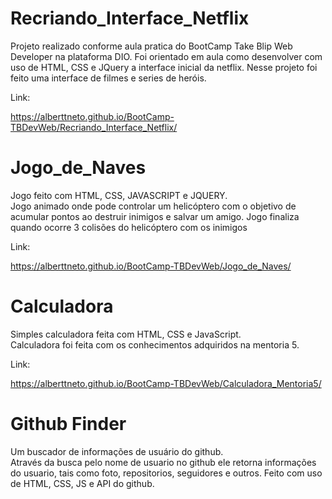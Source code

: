 # Recriando_Interface_Netflix 
Projeto realizado conforme aula pratica do BootCamp Take Blip Web Developer na plataforma DIO. 
Foi orientado em aula como desenvolver com uso de HTML, CSS e JQuery a interface inicial da netflix. 
Nesse projeto foi feito uma interface de filmes e series de heróis.

Link:

https://alberttneto.github.io/BootCamp-TBDevWeb/Recriando_Interface_Netflix/

# Jogo_de_Naves
Jogo feito com HTML, CSS, JAVASCRIPT e JQUERY.   
Jogo animado onde pode controlar um helicóptero com o objetivo de 
acumular pontos ao destruir inimigos e salvar um amigo. Jogo finaliza 
quando ocorre 3 colisões do helicóptero com os inimigos

Link:

https://alberttneto.github.io/BootCamp-TBDevWeb/Jogo_de_Naves/

# Calculadora
Simples calculadora feita com HTML, CSS e JavaScript.   
Calculadora foi feita com os conhecimentos adquiridos na mentoria 5.

Link:

https://alberttneto.github.io/BootCamp-TBDevWeb/Calculadora_Mentoria5/

# Github Finder
Um buscador de informações de usuário do github.  
Através da busca pelo nome de usuario no github ele retorna informações do usuario,
tais como foto, repositorios, seguidores e outros. Feito com uso de HTML, CSS, JS e API do github.
